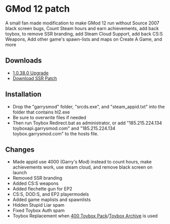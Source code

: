 # GMod 12 patch
A small fan made modification to make GMod 12 run without Source 2007 black screen bugs, Count Steam hours and earn achievements, add back toybox, to remove SSR branding, add Steam Cloud Support, add back CS:S Weapons, Add other game's spawn-lists and maps on Create A Game, and more

## Downloads 
- [1.0.38.0 Upgrade](https://drive.google.com/file/d/1KJrTIlP3exv-r2jU8i1iIhryoc8pjI0-/view)  
- [Download SSR Patch](https://github.com/LeadKiller/ssr-patch/releases)

## Installation
- Drop the "garrysmod" folder, "srcds.exe", and "steam_appid.txt" into the folder that contains hl2.exe  
- Be sure to overwrite files if needed  
- Then run Toybox Redirect.bat as administrator, or add "185.215.224.134 toyboxapi.garrysmod.com" and "185.215.224.134 toybox.garrysmod.com" to the hosts file.

## Changes
* Made appid use 4000 (Garry's Mod) instead to count hours, make achievements work, use steam cloud, and remove black screen on launch
* Removed SSR branding
* Added CS:S weapons
* Added flechette gun for EP2
* CS:S, DOD:S, and EP2 playermodels
* Added game maplists and spawnlists
* Hidden Stupid Liar spam
* Fixed Toybox Auth spam
* Toybox Replacement when [400 Toybox Pack](https://steamcommunity.com/sharedfiles/filedetails/?id=1508536311)/[Toybox Archive](https://garchive.garrysmod12.com/gArchive/files/toybox_content.7z) is used
